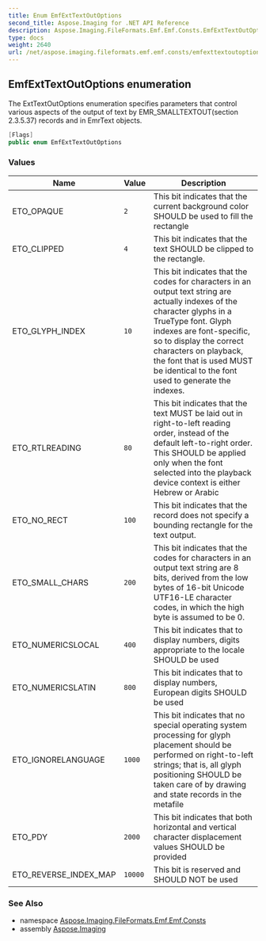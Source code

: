 ```yaml
---
title: Enum EmfExtTextOutOptions
second_title: Aspose.Imaging for .NET API Reference
description: Aspose.Imaging.FileFormats.Emf.Emf.Consts.EmfExtTextOutOptions enum. The ExtTextOutOptions enumeration specifies parameters that control various aspects of the output of text by EMR_SMALLTEXTOUTsection 2.3.5.37 records and in EmrText objects
type: docs
weight: 2640
url: /net/aspose.imaging.fileformats.emf.emf.consts/emfexttextoutoptions/
---
```

## EmfExtTextOutOptions enumeration

The ExtTextOutOptions enumeration specifies parameters that control various aspects of the output of text by EMR_SMALLTEXTOUT(section 2.3.5.37) records and in EmrText objects.

```csharp
[Flags]
public enum EmfExtTextOutOptions
```

### Values

| Name | Value | Description |
| --- | --- | --- |
| ETO_OPAQUE | `2` | This bit indicates that the current background color SHOULD be used to fill the rectangle |
| ETO_CLIPPED | `4` | This bit indicates that the text SHOULD be clipped to the rectangle. |
| ETO_GLYPH_INDEX | `10` | This bit indicates that the codes for characters in an output text string are actually indexes of the character glyphs in a TrueType font. Glyph indexes are font-specific, so to display the correct characters on playback, the font that is used MUST be identical to the font used to generate the indexes. |
| ETO_RTLREADING | `80` | This bit indicates that the text MUST be laid out in right-to-left reading order, instead of the default left-to-right order. This SHOULD be applied only when the font selected into the playback device context is either Hebrew or Arabic |
| ETO_NO_RECT | `100` | This bit indicates that the record does not specify a bounding rectangle for the text output. |
| ETO_SMALL_CHARS | `200` | This bit indicates that the codes for characters in an output text string are 8 bits, derived from the low bytes of 16-bit Unicode UTF16-LE character codes, in which the high byte is assumed to be 0. |
| ETO_NUMERICSLOCAL | `400` | This bit indicates that to display numbers, digits appropriate to the locale SHOULD be used |
| ETO_NUMERICSLATIN | `800` | This bit indicates that to display numbers, European digits SHOULD be used |
| ETO_IGNORELANGUAGE | `1000` | This bit indicates that no special operating system processing for glyph placement should be performed on right-to-left strings; that is, all glyph positioning SHOULD be taken care of by drawing and state records in the metafile |
| ETO_PDY | `2000` | This bit indicates that both horizontal and vertical character displacement values SHOULD be provided |
| ETO_REVERSE_INDEX_MAP | `10000` | This bit is reserved and SHOULD NOT be used |

### See Also

* namespace [Aspose.Imaging.FileFormats.Emf.Emf.Consts](../../aspose.imaging.fileformats.emf.emf.consts/)
* assembly [Aspose.Imaging](../../)



